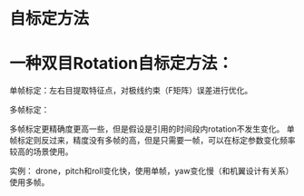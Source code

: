 # 自标定方法

# 一种双目Rotation自标定方法：

单帧标定：左右目提取特征点，对极线约束（F矩阵）误差进行优化。

多帧标定：

多帧标定更精确度更高一些，但是假设是引用的时间段内rotation不发生变化。
单帧标定则反过来，精度没有多帧的高，但是只需要一帧，可以在标定参数变化频率较高的场景使用。

实例：
drone，pitch和roll变化快，使用单帧，yaw变化慢（和机翼设计有关系）使用多帧。
